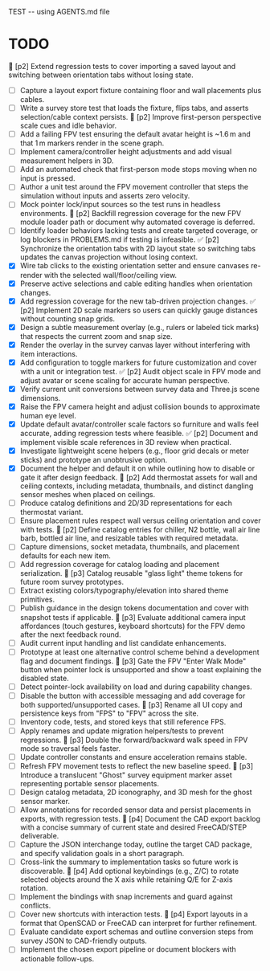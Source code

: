 TEST -- using AGENTS.md file
# TODO
🔲 [p2] Extend regression tests to cover importing a saved layout and switching between orientation tabs without losing state.
  - [ ] Capture a layout export fixture containing floor and wall placements plus cables.
  - [ ] Write a survey store test that loads the fixture, flips tabs, and asserts selection/cable context persists.
🔲 [p2] Improve first-person perspective scale cues and idle behavior.
  - [ ] Add a failing FPV test ensuring the default avatar height is ~1.6 m and that 1 m markers render in the scene graph.
  - [ ] Implement camera/controller height adjustments and add visual measurement helpers in 3D.
  - [ ] Add an automated check that first-person mode stops moving when no input is pressed.
  - [ ] Author a unit test around the FPV movement controller that steps the simulation without inputs and asserts zero velocity.
  - [ ] Mock pointer lock/input sources so the test runs in headless environments.
🔲 [p2] Backfill regression coverage for the new FPV module loader path or document why automated coverage is deferred.
  - [ ] Identify loader behaviors lacking tests and create targeted coverage, or log blockers in PROBLEMS.md if testing is infeasible.
✅ [p2] Synchronize the orientation tabs with 2D layout state so switching tabs updates the canvas projection without losing context.
  - [x] Wire tab clicks to the existing orientation setter and ensure canvases re-render with the selected wall/floor/ceiling view.
  - [x] Preserve active selections and cable editing handles when orientation changes.
  - [x] Add regression coverage for the new tab-driven projection changes.
✅ [p2] Implement 2D scale markers so users can quickly gauge distances without counting snap grids.
  - [x] Design a subtle measurement overlay (e.g., rulers or labeled tick marks) that respects the current zoom and snap size.
  - [x] Render the overlay in the survey canvas layer without interfering with item interactions.
  - [x] Add configuration to toggle markers for future customization and cover with a unit or integration test.
✅ [p2] Audit object scale in FPV mode and adjust avatar or scene scaling for accurate human perspective.
  - [x] Verify current unit conversions between survey data and Three.js scene dimensions.
  - [x] Raise the FPV camera height and adjust collision bounds to approximate human eye level.
  - [x] Update default avatar/controller scale factors so furniture and walls feel accurate, adding regression tests where feasible.
✅ [p2] Document and implement visible scale references in 3D review when practical.
  - [x] Investigate lightweight scene helpers (e.g., floor grid decals or meter sticks) and prototype an unobtrusive option.
  - [x] Document the helper and default it on while outlining how to disable or gate it after design feedback.
🔲 [p2] Add thermostat assets for wall and ceiling contexts, including metadata, thumbnails, and distinct dangling sensor meshes when placed on ceilings.
  - [ ] Produce catalog definitions and 2D/3D representations for each thermostat variant.
  - [ ] Ensure placement rules respect wall versus ceiling orientation and cover with tests.
🔲 [p2] Define catalog entries for chiller, N2 bottle, wall air line barb, bottled air line, and resizable tables with required metadata.
  - [ ] Capture dimensions, socket metadata, thumbnails, and placement defaults for each new item.
  - [ ] Add regression coverage for catalog loading and placement serialization.
🔲 [p3] Catalog reusable "glass light" theme tokens for future room survey prototypes.
  - [ ] Extract existing colors/typography/elevation into shared theme primitives.
  - [ ] Publish guidance in the design tokens documentation and cover with snapshot tests if applicable.
🔲 [p3] Evaluate additional camera input affordances (touch gestures, keyboard shortcuts) for the FPV demo after the next feedback round.
  - [ ] Audit current input handling and list candidate enhancements.
  - [ ] Prototype at least one alternative control scheme behind a development flag and document findings.
🔲 [p3] Gate the FPV "Enter Walk Mode" button when pointer lock is unsupported and show a toast explaining the disabled state.
  - [ ] Detect pointer-lock availability on load and during capability changes.
  - [ ] Disable the button with accessible messaging and add coverage for both supported/unsupported cases.
🔲 [p3] Rename all UI copy and persistence keys from "FPS" to "FPV" across the site.
  - [ ] Inventory code, tests, and stored keys that still reference FPS.
  - [ ] Apply renames and update migration helpers/tests to prevent regressions.
🔲 [p3] Double the forward/backward walk speed in FPV mode so traversal feels faster.
  - [ ] Update controller constants and ensure acceleration remains stable.
  - [ ] Refresh FPV movement tests to reflect the new baseline speed.
🔲 [p3] Introduce a translucent "Ghost" survey equipment marker asset representing portable sensor placements.
  - [ ] Design catalog metadata, 2D iconography, and 3D mesh for the ghost sensor marker.
  - [ ] Allow annotations for recorded sensor data and persist placements in exports, with regression tests.
🔲 [p4] Document the CAD export backlog with a concise summary of current state and desired FreeCAD/STEP deliverable.
  - [ ] Capture the JSON interchange today, outline the target CAD package, and specify validation goals in a short paragraph.
  - [ ] Cross-link the summary to implementation tasks so future work is discoverable.
🔲 [p4] Add optional keybindings (e.g., Z/C) to rotate selected objects around the X axis while retaining Q/E for Z-axis rotation.
  - [ ] Implement the bindings with snap increments and guard against conflicts.
  - [ ] Cover new shortcuts with interaction tests.
🔲 [p4] Export layouts in a format that OpenSCAD or FreeCAD can interpret for further refinement.
  - [ ] Evaluate candidate export schemas and outline conversion steps from survey JSON to CAD-friendly outputs.
  - [ ] Implement the chosen export pipeline or document blockers with actionable follow-ups.
